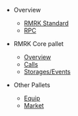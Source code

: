 - Overview

  - [RMRK Standard](README.md)
  - [RPC](rpc.md)

- RMRK Core pallet

  - [Overview](pallets/rmrk-core-overview.md)
  - [Calls](pallets/rmrk-core-calls.md)
  - [Storages/Events](pallets/rmrk-core-storages.md)

- Other Pallets
  - [Equip](pallets/rmrk-equip.md)
  - [Market](pallets/rmrk-market.md)
